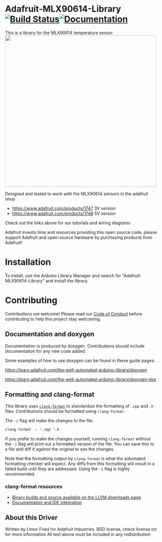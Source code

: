 # Adafruit-MLX90614-Library [![Build Status](https://github.com/adafruit/Adafruit-MLX90614-Library/workflows/Arduino%20Library%20CI/badge.svg)](https://github.com/adafruit/Adafruit-MLX90614-Library/actions)[![Documentation](https://github.com/adafruit/ci-arduino/blob/master/assets/doxygen_badge.svg)](http://adafruit.github.io/Adafruit-MLX90614-Library/html/index.html)

This is a library for the MLX90614 temperature sensor
<a href="https://www.adafruit.com/products/1747"><img src="https://cdn-shop.adafruit.com/970x728/1747-00.jpg" width="500px"></a>

Designed and tested  to work with the MLX90614 sensors in the adafruit shop
 * https://www.adafruit.com/products/1747 3V version
 * https://www.adafruit.com/products/1748 5V version

Check out the links above for our tutorials and wiring diagrams

Adafruit invests time and resources providing this open source code, please support Adafruit and open-source hardware by purchasing products from Adafruit!

# Installation
To install, use the Arduino Library Manager and search for "Adafruit-MLX90614-Library" and install the library.

# Contributing

Contributions are welcome! Please read our [Code of Conduct](https://github.com/adafruit/Adafruit-MLX90614-Library/blob/master/CODE_OF_CONDUCT.md>)
before contributing to help this project stay welcoming.

## Documentation and doxygen
Documentation is produced by doxygen. Contributions should include documentation for any new code added.

Some examples of how to use doxygen can be found in these guide pages:

https://learn.adafruit.com/the-well-automated-arduino-library/doxygen

https://learn.adafruit.com/the-well-automated-arduino-library/doxygen-tips

## Formatting and clang-format
This library uses [`clang-format`](https://releases.llvm.org/download.html) to standardize the formatting of `.cpp` and `.h` files. 
Contributions should be formatted using `clang-format`:

The `-i` flag will make the changes to the file.
```bash
clang-format -i *.cpp *.h
```
If you prefer to make the changes yourself, running `clang-format` without the `-i` flag will print out a formatted version of the file. You can save this to a file and diff it against the original to see the changes.

Note that the formatting output by `clang-format` is what the automated formatting checker will expect. Any diffs from this formatting will result in a failed build until they are addressed. Using the `-i` flag is highly recommended.

### clang-format resources
  * [Binary builds and source available on the LLVM downloads page](https://releases.llvm.org/download.html)
  * [Documentation and IDE integration](https://clang.llvm.org/docs/ClangFormat.html)

## About this Driver
Written by Limor Fried for Adafruit Industries.
BSD license, check license.txt for more information
All text above must be included in any redistribution
